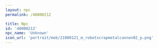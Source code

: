 ```yaml
---
layout: npc
permalink: /40000212

title: Npc
id: '40000212'
npc_name: 'Unknown'
icon_url: 'portrait/mob/21000121_m_robotscrapmetalcannon02_p.png'
---
```

